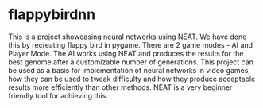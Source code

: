 # flappybirdnn

This is a project showcasing neural networks using NEAT. We have done this by recreating flappy bird in pygame. There are 2 game modes - AI and Player Mode. The AI works using NEAT and produces the results for the best genome after a customizable number of generations. This project can be used as a basis for implementation of neural networks in video games, how they can be used to tweak difficulty and how they produce acceptable results more efficiently than other methods. NEAT is a very beginner friendly tool for achieving this.
